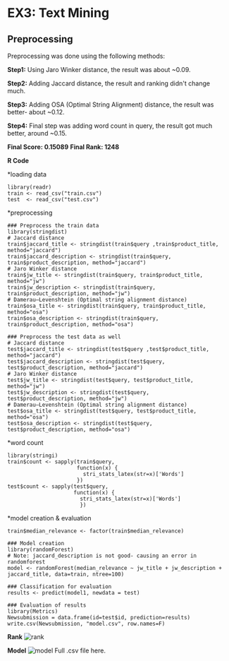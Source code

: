 EX3: Text Mining
================

Preprocessing
-------------

Preprocessing was done using the following methods:

**Step1:**
Using Jaro Winker distance, the result was about ~0.09.

**Step2:**
Adding Jaccard distance, the result and ranking didn't change much.

**Step3:**
Adding OSA (Optimal String Alignment) distance, the result was better- about ~0.12.

**Step4:**
Final step was adding word count in query, the result got much better, around ~0.15.

**Final Score: 0.15089**
**Final Rank: 1248**


**R Code**

*loading data
```{r}
library(readr)
train <- read_csv("train.csv")
test  <- read_csv("test.csv")
```

*preprocessing
```{r}
### Preprocess the train data
library(stringdist)
# Jaccard distance
train$jaccard_title <- stringdist(train$query ,train$product_title, method="jaccard") 
train$jaccard_description <- stringdist(train$query, train$product_description, method="jaccard")
# Jaro Winker distance
train$jw_title <- stringdist(train$query, train$product_title, method="jw") 
train$jw_description <- stringdist(train$query, train$product_description, method="jw") 
# Damerau–Levenshtein (Optimal string alignment distance)
train$osa_title <- stringdist(train$query, train$product_title, method="osa") 
train$osa_description <- stringdist(train$query, train$product_description, method="osa") 

### Preprocess the test data as well
# Jaccard distance
test$jaccard_title <- stringdist(test$query ,test$product_title, method="jaccard") 
test$jaccard_description <- stringdist(test$query, test$product_description, method="jaccard")
# Jaro Winker distance
test$jw_title <- stringdist(test$query, test$product_title, method="jw") 
test$jw_description <- stringdist(test$query, test$product_description, method="jw")
# Damerau–Levenshtein (Optimal string alignment distance)
test$osa_title <- stringdist(test$query, test$product_title, method="osa") 
test$osa_description <- stringdist(test$query, test$product_description, method="osa") 
```

*word count
```{r}
library(stringi)
train$count <- sapply(train$query,
                      function(x) {
                        stri_stats_latex(str=x)['Words']
                      })
test$count <- sapply(test$query,
                     function(x) {
                       stri_stats_latex(str=x)['Words']
                       })
```


*model creation & evaluation

```{r}
train$median_relevance <- factor(train$median_relevance)

### Model creation
library(randomForest)
# Note: jaccard_description is not good- causing an error in randomforest
model <- randomForest(median_relevance ~ jw_title + jw_description + jaccard_title, data=train, ntree=100)

### Classification for evaluation
results <- predict(model1, newdata = test)

### Evaluation of results
library(Metrics)
Newsubmission = data.frame(id=test$id, prediction=results)
write.csv(Newsubmission, "model.csv", row.names=F) 
```

**Rank**
![rank](rank.png)

**Model**
![model](model.png)
Full .csv file here.